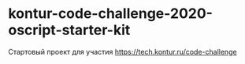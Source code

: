 # kontur-code-challenge-2020-oscript-starter-kit

Стартовый проект для участия https://tech.kontur.ru/code-challenge
